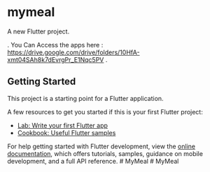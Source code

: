 # mymeal

A new Flutter project.

.
You Can Access the apps here : https://drive.google.com/drive/folders/10HfA-xmt04SAh8k7dEvrgPr_E1Nqc5PV
.

## Getting Started

This project is a starting point for a Flutter application.

A few resources to get you started if this is your first Flutter project:

- [Lab: Write your first Flutter app](https://docs.flutter.dev/get-started/codelab)
- [Cookbook: Useful Flutter samples](https://docs.flutter.dev/cookbook)

For help getting started with Flutter development, view the
[online documentation](https://docs.flutter.dev/), which offers tutorials,
samples, guidance on mobile development, and a full API reference.
#   M y M e a l 
 
 #   M y M e a l 
 
 
